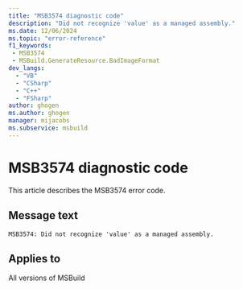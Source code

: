 ```yaml
---
title: "MSB3574 diagnostic code"
description: "Did not recognize 'value' as a managed assembly."
ms.date: 12/06/2024
ms.topic: "error-reference"
f1_keywords:
 - MSB3574
 - MSBuild.GenerateResource.BadImageFormat
dev_langs:
  - "VB"
  - "CSharp"
  - "C++"
  - "FSharp"
author: ghogen
ms.author: ghogen
manager: mijacobs
ms.subservice: msbuild
---
```


# MSB3574 diagnostic code

<!-- :::ErrorDefinitionDescription::: -->
<!-- :::editable-content name="introDescription"::: -->
This article describes the MSB3574 error code.
<!-- :::editable-content-end::: -->

## Message text

`MSB3574: Did not recognize 'value' as a managed assembly.`

<!-- :::editable-content name="postOutputDescription"::: -->
<!--
{StrBegin="MSB3574: "}
-->
<!-- :::editable-content-end::: -->
<!-- :::ErrorDefinitionDescription-end::: -->

## Applies to

All versions of MSBuild
